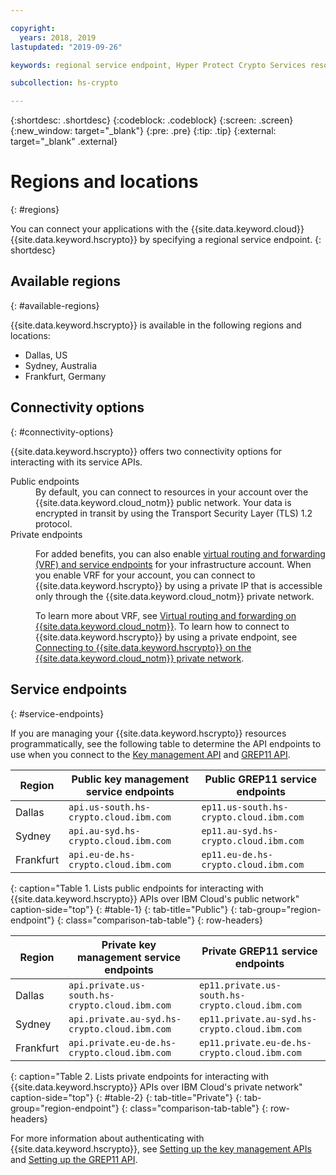 ```yaml
---

copyright:
  years: 2018, 2019
lastupdated: "2019-09-26"

keywords: regional service endpoint, Hyper Protect Crypto Services resources, API endpoints, public service endpoint, private service endpoint, available regions

subcollection: hs-crypto

---
```


{:shortdesc: .shortdesc}
{:codeblock: .codeblock}
{:screen: .screen}
{:new_window: target="_blank"}
{:pre: .pre}
{:tip: .tip}
{:external: target="_blank" .external}

# Regions and locations
{: #regions}

You can connect your applications with the {{site.data.keyword.cloud}} {{site.data.keyword.hscrypto}} by specifying a regional service endpoint.
{: shortdesc}

 ## Available regions
{: #available-regions}

{{site.data.keyword.hscrypto}} is available in the following regions and locations:

- Dallas, US
- Sydney, Australia
- Frankfurt, Germany

## Connectivity options
{: #connectivity-options}

{{site.data.keyword.hscrypto}} offers two connectivity options for interacting with its service APIs.

<dl>
    <dt>Public endpoints</dt>
        <dd>By default, you can connect to resources in your account over the {{site.data.keyword.cloud_notm}} public network. Your data is encrypted in transit by using the Transport Security Layer (TLS) 1.2 protocol.
        </dd>
    <dt>Private endpoints</dt>
        <dd>
        <p>For added benefits, you can also enable <a href="/docs/account?topic=account-vrf-service-endpoint" target="_blank" class="external"> virtual routing and forwarding (VRF) and service endpoints</a> for your infrastructure account. When you enable VRF for your account, you can connect to {{site.data.keyword.hscrypto}} by using a private IP that is accessible only through the {{site.data.keyword.cloud_notm}} private network.</p>
        <p>To learn more about VRF, see <a href="/docs/resources?topic=direct-link-overview-of-virtual-routing-and-forwarding-vrf-on-ibm-cloud" target="_blank" class="external">Virtual routing and forwarding on {{site.data.keyword.cloud_notm}}</a>. To learn how to connect to {{site.data.keyword.hscrypto}} by using a private endpoint, see <a href="/docs/hs-crypto?topic=hs-crypto-private-endpoints">Connecting to {{site.data.keyword.hscrypto}} on the {{site.data.keyword.cloud_notm}} private network</a>.</p>
        </dd>
</dl>

## Service endpoints
{: #service-endpoints}

If you are managing your {{site.data.keyword.hscrypto}} resources programmatically, see the following table to determine the API endpoints to use when you connect to the [Key management API](https://{DomainName}/apidocs/hs-crypto) and  [GREP11 API](/docs/hs-crypto?topic=hs-crypto-grep11-api-ref).

| Region        | Public key management service endpoints             |Public GREP11 service endpoints|
| ------------- | ---------------------------- |---------------------------- |
| Dallas        | `api.us-south.hs-crypto.cloud.ibm.com` |`ep11.us-south.hs-crypto.cloud.ibm.com` |
| Sydney        | `api.au-syd.hs-crypto.cloud.ibm.com`   |`ep11.au-syd.hs-crypto.cloud.ibm.com`   |
| Frankfurt     | `api.eu-de.hs-crypto.cloud.ibm.com`    |`ep11.eu-de.hs-crypto.cloud.ibm.com`    |
{: caption="Table 1. Lists public endpoints for interacting with {{site.data.keyword.hscrypto}} APIs over IBM Cloud's public network" caption-side="top"}
{: #table-1}
{: tab-title="Public"}
{: tab-group="region-endpoint"}
{: class="comparison-tab-table"}
{: row-headers}

| Region        | Private key management service endpoints             |Private GREP11 service endpoints|
| ------------- | ------------------------------------ |------------------------------------ |
| Dallas        | `api.private.us-south.hs-crypto.cloud.ibm.com` | `ep11.private.us-south.hs-crypto.cloud.ibm.com` |
| Sydney        | `api.private.au-syd.hs-crypto.cloud.ibm.com`   | `ep11.private.au-syd.hs-crypto.cloud.ibm.com` |
| Frankfurt     | `api.private.eu-de.hs-crypto.cloud.ibm.com`    | `ep11.private.eu-de.hs-crypto.cloud.ibm.com` |
{: caption="Table 2. Lists private endpoints for interacting with {{site.data.keyword.hscrypto}} APIs over IBM Cloud's private network" caption-side="top"}
{: #table-2}
{: tab-title="Private"}
{: tab-group="region-endpoint"}
{: class="comparison-tab-table"}
{: row-headers}

For more information about authenticating with {{site.data.keyword.hscrypto}}, see [Setting up the key management APIs](/docs/hs-crypto?topic=hs-crypto-set-up-kms-api) and [Setting up the GREP11 API](/docs/hs-crypto?topic=hs-crypto-set-up-grep11-api).
